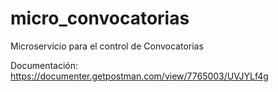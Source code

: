 # micro_convocatorias
Microservicio para el control de Convocatorias

Documentación: https://documenter.getpostman.com/view/7765003/UVJYLf4g
